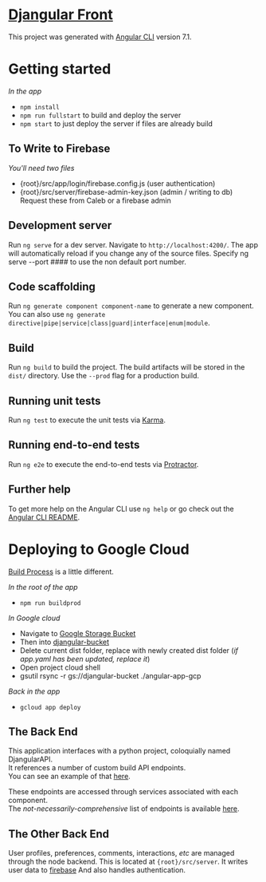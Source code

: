 # [Djangular Front](https://djangular-front-end.appspot.com/)
This project was generated with [Angular CLI](https://github.com/angular/angular-cli) version 7.1.

# Getting started
_In the app_
- `npm install`
- `npm run fullstart` to build and deploy the server
- `npm start` to just deploy the server if files are already build

## To Write to Firebase
_You'll need two files_
- {root}/src/app/login/firebase.config.js (user authentication)
- {root}/src/server/firebase-admin-key.json (admin / writing to db)
Request these from Caleb or a firebase admin

## Development server
Run `ng serve` for a dev server. Navigate to `http://localhost:4200/`. The app will automatically reload if you change any of the source files.
Specify ng serve --port #### to use the non default port number.

## Code scaffolding
Run `ng generate component component-name` to generate a new component. You can also use `ng generate directive|pipe|service|class|guard|interface|enum|module`.

## Build
Run `ng build` to build the project. The build artifacts will be stored in the `dist/` directory. Use the `--prod` flag for a production build.

## Running unit tests
Run `ng test` to execute the unit tests via [Karma](https://karma-runner.github.io).

## Running end-to-end tests
Run `ng e2e` to execute the end-to-end tests via [Protractor](http://www.protractortest.org/).

## Further help
To get more help on the Angular CLI use `ng help` or go check out the [Angular CLI README](https://github.com/angular/angular-cli/blob/master/README.md).

# Deploying to Google Cloud
[Build Process](https://medium.com/@asanoop24/deploying-angular-6-app-on-google-app-engine-b6259d4c16c2) is a little different.  

_In the root of the app_
- `npm run buildprod`  

_In Google cloud_
- Navigate to [Google Storage Bucket](https://console.cloud.google.com/storage/browser) 
- Then into [djangular-bucket](https://console.cloud.google.com/storage/browser/djangular-bucket?project=djangular-front-end&folder&organizationId)
- Delete current dist folder, replace with newly created dist folder (_if app.yaml has been updated, replace it_)
- Open project cloud shell
- gsutil rsync -r gs://djangular-bucket ./angular-app-gcp  

_Back in the app_
- `gcloud app deploy`

## The Back End
This application interfaces with a python project, coloquially named DjangularAPI.   
It references a number of custom build API endpoints.  
You can see an example of that [here](https://djangular-back-end.appspot.com/api/beer/).  
  
These endpoints are accessed through services associated with each component.  
The _not-necessarily-comprehensive_ list of endpoints is available [here](https://djangular-back-end.appspot.com/api/list).  

## The Other Back End
User profiles, preferences, comments, interactions, _etc_ are managed through the node backend.
This is located at `{root}/src/server`.
It writes user data to [firebase](https://console.firebase.google.com/u/0/project/djangular-front-end/overview)
And also handles authentication.


